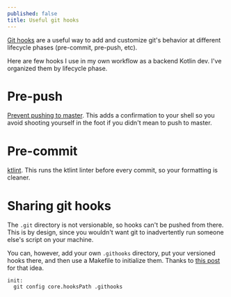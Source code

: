 ```yaml
---
published: false
title: Useful git hooks
---
```

[Git hooks](https://git-scm.com/book/en/v2/Customizing-Git-Git-Hooks) are a useful way to add and customize git's behavior at different lifecycle phases (pre-commit, pre-push, etc).

Here are few hooks I use in my own workflow as a backend Kotlin dev. I've organized them by lifecycle phase.

# Pre-push

[Prevent pushing to master](https://ghost.org/changelog/prevent-master-push/). This adds a confirmation to your shell so you avoid shooting yourself in the foot if you didn't mean to push to master.

# Pre-commit

[ktlint](https://github.com/pinterest/ktlint/blob/master/ktlint/src/main/resources/ktlint-git-pre-commit-hook.sh). This runs the ktlint linter before every commit, so your formatting is cleaner.

# Sharing git hooks

The `.git` directory is not versionable, so hooks can't be pushed from there. This is by design, since you wouldn't want git to inadvertently run someone else's script on your machine.

You can, however, add your own `.githooks` directory, put your versioned hooks there, and then use a Makefile to initialize them. Thanks to [this post](https://www.viget.com/articles/two-ways-to-share-git-hooks-with-your-team/) for that idea.

```
init:
  git config core.hooksPath .githooks
```


